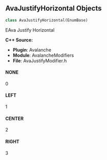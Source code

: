 ## AvaJustifyHorizontal Objects

```python
class AvaJustifyHorizontal(EnumBase)
```

EAva Justify Horizontal

**C++ Source:**

- **Plugin**: Avalanche
- **Module**: AvalancheModifiers
- **File**: AvaJustifyModifier.h

<a id="unreal.AvaJustifyHorizontal.NONE"></a>

#### NONE

0

<a id="unreal.AvaJustifyHorizontal.LEFT"></a>

#### LEFT

1

<a id="unreal.AvaJustifyHorizontal.CENTER"></a>

#### CENTER

2

<a id="unreal.AvaJustifyHorizontal.RIGHT"></a>

#### RIGHT

3

<a id="unreal.AvaJustifyDepth"></a>
